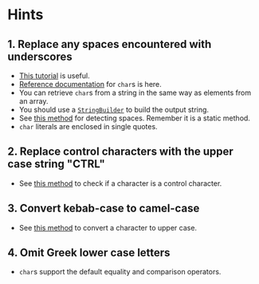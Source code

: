 # Hints

## 1. Replace any spaces encountered with underscores

- [This tutorial][chars-tutorial] is useful.
- [Reference documentation][chars-docs] for `char`s is here.
- You can retrieve `char`s from a string in the same way as elements from an array.
- You should use a [`StringBuilder`][string-builder] to build the output string.
- See [this method][iswhitespace] for detecting spaces. Remember it is a static method.
- `char` literals are enclosed in single quotes.

## 2. Replace control characters with the upper case string "CTRL"

- See [this method][iscontrol] to check if a character is a control character.

## 3. Convert kebab-case to camel-case

- See [this method][toupper] to convert a character to upper case.

## 4. Omit Greek lower case letters

- `char`s support the default equality and comparison operators.

[chars-docs]: https://docs.microsoft.com/en-us/dotnet/csharp/language-reference/builtin-types/char
[chars-tutorial]: https://csharp.net-tutorials.com/data-types/the-char-type/
[string-builder]: https://docs.microsoft.com/en-us/dotnet/api/system.text.stringbuilder
[iswhitespace]: https://docs.microsoft.com/en-us/dotnet/api/system.char.iswhitespace
[iscontrol]: https://docs.microsoft.com/en-us/dotnet/api/system.char.iscontrol
[toupper]: https://docs.microsoft.com/en-us/dotnet/api/system.char.toupper
[equality]: https://docs.microsoft.com/en-us/dotnet/csharp/language-reference/operators/equality-operators
[comparison]: https://docs.microsoft.com/en-us/dotnet/csharp/language-reference/operators/comparison-operators
